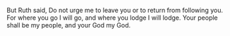 But Ruth said, Do not urge me to leave you or to return from following you. For where you go I will go, and where you lodge I will lodge. Your people shall be my people, and your God my God.
